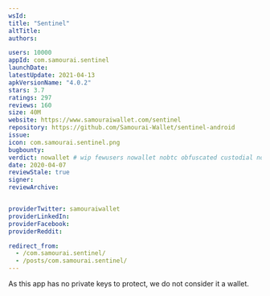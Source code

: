 ```yaml
---
wsId: 
title: "Sentinel"
altTitle: 
authors:

users: 10000
appId: com.samourai.sentinel
launchDate: 
latestUpdate: 2021-04-13
apkVersionName: "4.0.2"
stars: 3.7
ratings: 297
reviews: 160
size: 40M
website: https://www.samouraiwallet.com/sentinel
repository: https://github.com/Samourai-Wallet/sentinel-android
issue: 
icon: com.samourai.sentinel.png
bugbounty: 
verdict: nowallet # wip fewusers nowallet nobtc obfuscated custodial nosource nonverifiable reproducible bounty defunct
date: 2020-04-07
reviewStale: true
signer: 
reviewArchive:


providerTwitter: samouraiwallet
providerLinkedIn: 
providerFacebook: 
providerReddit: 

redirect_from:
  - /com.samourai.sentinel/
  - /posts/com.samourai.sentinel/
---
```



As this app has no private keys to protect, we do not consider it a wallet.
